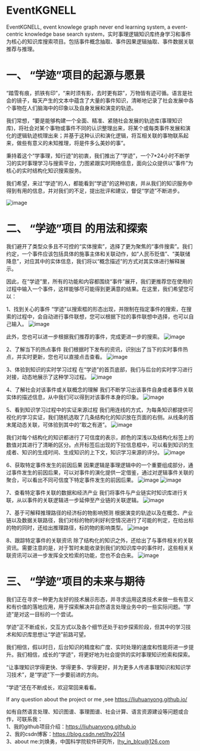 # EventKGNELL
EventKGNELL, event knowlege graph never end learning system, a event-centric knowledge base search system，实时事理逻辑知识库终身学习和事件为核心的知识库搜索项目。包括事件概念抽取、事件因果逻辑抽取、事件数据关联推荐与推理。


# 一、 “学迹”项目的起源与愿景
“踏雪有痕，抓铁有印”，“来时须有影，去时更有踪”，万物皆有迹可循。语言是社会的镜子，每天产生的文本中蕴含了大量的事件知识，清晰地记录了社会发展中各个事物在人们脑海中的印象以及自身发展和演变的轨迹。

我们常想，“要是能够构建一个全面、精准、紧随社会发展的轨迹库(事理知识库)，将社会对某个事物或事件不同的认识整理出来，将某个或每类事件发展和演化的逻辑轨迹梳理出来；并基于这种认识和演化逻辑，将互相关联的事物联系起来，做些有意义的未知推理，将是件多么美妙的事”。

秉持着这个“学事理，知行迹”的初衷，我们推出了“学迹”，一个7*24小时不断学习的实时事理学习与搜索平台，力图紧跟实时网络信息，面向公众提供以“事件”为核心的实时结构化知识搜索服务。

我们希望，来过“学迹”的人，都能看到“学迹”的这种初衷，并从我们的知识服务中得到有用的信息，并对我们的不足，提出批评和建议，督促“学迹”不断进步。

![image](https://github.com/liuhuanyong/EventKGNELL/blob/master/image/main.jpg)


# 二、 “学迹”项目 的用法和探索
我们避开了类型众多且不可控的“实体搜索”，选择了更为聚焦的“事件搜索”。我们约定，一个事件应该包括具体的施事主体和关联动作，如“人民币贬值”、“美联储降息”，对应其中的实体信息，我们将以“概念描述”的方式对其实体进行解释展示。

因此，在“学迹”里，所有的功能和内容都围绕“事件”展开，我们更推荐您在使用的过程中输入一个事件，这样能够尽可能得到更满意的结果。在这里，我们希望您可以：

1、找到关心的事件
“学迹”以搜索框的形态出现，并限制在指定事件的搜索，在搜索的过程中，会自动进行事件联想，您可以根据下拉的事件联想中选择，也可以自己输入。
![image](https://github.com/liuhuanyong/EventKGNELL/blob/master/image/main.jpg)



此外，您也可以进一步根据我们推荐的事件，完成更进一步的搜索。
![image](https://github.com/liuhuanyong/EventKGNELL/blob/master/image/event_think.jpg)


2、了解当下的热点事件
我们根据时下发布的资讯，识别出了当下的实时事件热点，并实时更新，您也可以直接点击查看。
![image](hhttps://github.com/liuhuanyong/EventKGNELL/blob/master/image/hotevent.jpg)


3、体验到知识的实时学习过程
在“学迹”的首页底部，我们与后台的实时学习进行对接，动态地展示了这种学习过程。
![image](https://github.com/liuhuanyong/EventKGNELL/blob/master/image/learn_from.jpg)


4、了解社会对该事件或关联概念的理解
我们不断学习出该事件自身或者事件关联实体的描述信息，从中我们可以得到对该事件本身的印象。
![image](https://github.com/liuhuanyong/EventKGNELL/blob/master/image/learn_concept.jpg)


5、看到知识学习过程中的实证来源过程
我们用连线的方式，为每条知识都提供可视化的学习实证，我们随机选取了几条结构化的知识放在页面的右侧。从线条的首末尾动态关联，可体验到其中的“取之有道”。
![image](https://github.com/liuhuanyong/EventKGNELL/blob/master/image/learn_concept.jpg)


我们对每个结构化的知识都进行了可信度的表示，颜色的深浅以及结构化标签上的数值对其进行了清晰的区分。点开标签后出现的下拉信息框中，可以看到知识的生成者、知识的生成时间、生成知识的上下文，知识学习来源的评分。
![image](https://github.com/liuhuanyong/EventKGNELL/blob/master/image/learn_cause.jpg)


6、获取特定事件发生的前因后果
因果逻辑是事理逻辑中的一个重要组成部分，通过事件发生的前因后果，可以对事件的演化提供一定借鉴，通过对逻辑事件关联的聚合，可以看出不同可信度下特定事件发生的前因后果。
![image](https://github.com/liuhuanyong/EventKGNELL/blob/master/image/cause.jpg)
![image](https://github.com/liuhuanyong/EventKGNELL/blob/master/image/effect.jpg)


7、查看特定事件关联的数据和经济产业
我们将事件与产业链实时知识库进行关联，从以事件的关联逻辑进一步延伸至产业链的关联逻辑。
![image](https://github.com/liuhuanyong/EventKGNELL/blob/master/image/chain.jpg)



7、基于可解释推理路径的经济标的物影响预测
根据演变的轨迹以及在概念、产业链以及数据关联路径，我们对标的物的利好利空情况进行了可能的判定，在给出标的物的同时，还给出推理路径，标的物的影响类型。
![image](https://github.com/liuhuanyong/EventKGNELL/blob/master/image/infer.jpg)


8、跟踪特定事件的关联资讯
除了结构化的知识之外，还给出了与事件相关的关联资讯。需要注意的是，对于暂时未能收录到我们的知识库中的事件时，这些相关关联资讯可以进一步发挥全文检索的功能，您也不会白来。
![image](https://github.com/liuhuanyong/EventKGNELL/blob/master/image/news.jpg)


# 三、 “学迹”项目的未来与期待
  我们正在寻求一种更为友好的技术展示形态，并寻求运用这类技术来做一些有意义和有价值的落地应用，用于探索解决并自然语言处理业务中的一些实际问题。“学迹”是对这一目标的一个尝试。

学迹”正不断成长，交互方式以及各个细节还处于初步探索阶段，但其中的学习技术和知识库思想让“学迹”前路可望。

  我们相信，假以时日，后台知识的精度和广度、实时处理的速度和性能将进一步提升。我们相信，成长的“学迹”，将更好地为社会提供的实时事理知识检索和探索。

“让事理知识学得更快、学得更多、学得更好，并为更多人传递事理知识和知识学习技术”，是“学迹”下一步要前进的方向。

“学迹”还在不断成长，欢迎常回来看看。


If any question about the project or me ,see https://liuhuanyong.github.io/  

如有自然语言处理、知识图谱、事理图谱、社会计算、语言资源建设等问题或合作，可联系我：  
1、我的github项目介绍：https://liuhuanyong.github.io  
2、我的csdn博客：https://blog.csdn.net/lhy2014  
3、about me:刘焕勇，中国科学院软件研究所，lhy_in_blcu@126.com  
